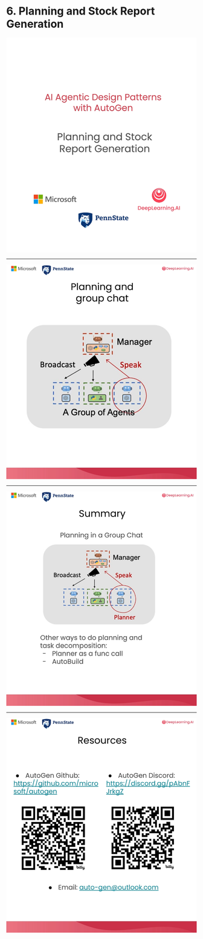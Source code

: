 # 6. Planning and Stock Report Generation

![](Slides/videoframe_2850.png)

---

![](Slides/videoframe_37179.png)

---

![](Slides/videoframe_852705.png)

---

![](Slides/videoframe_881250.png)
